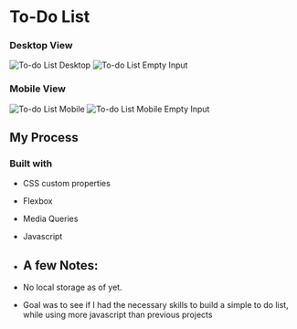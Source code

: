 # To-Do List
### Desktop View
![To-do List Desktop](https://github.com/Liberator-I/To-Do-List/assets/25612068/875cb81b-c16b-4b68-aaa3-c1ceb6ff1761)
![To-do List Empty Input](https://github.com/Liberator-I/To-Do-List/assets/25612068/c1f26021-9240-4cb1-a923-e3785a352644)


### Mobile View
![To-do List Mobile](https://github.com/Liberator-I/To-Do-List/assets/25612068/cbbbd993-eaf1-4cbb-824e-655da297955f)
![To-do List Mobile Empty Input](https://github.com/Liberator-I/To-Do-List/assets/25612068/23da37a3-7562-481c-867a-234acaf0f5c1)

## My Process

### Built with
- CSS custom properties
- Flexbox
- Media Queries
- Javascript

- ## A few Notes:
- No local storage as of yet.
- Goal was to see if I had the necessary skills to build a simple to do list, while using more javascript than previous projects

